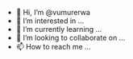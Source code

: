 - 👋 Hi, I’m @vumurerwa
- 👀 I’m interested in ...
- 🌱 I’m currently learning ...
- 💞️ I’m looking to collaborate on ...
- 📫 How to reach me ...

<!---
vumurerwa/vumurerwa is a ✨ special ✨ repository because its `README.md` (this file) appears on your GitHub profile.
You can click the Preview link to take a look at your changes.
--->
